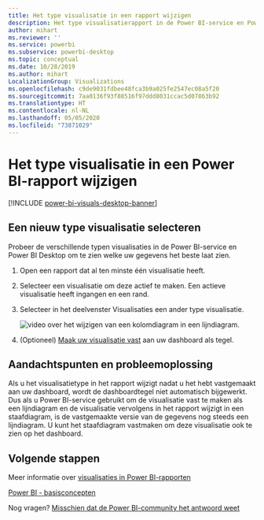 ```yaml
---
title: Het type visualisatie in een rapport wijzigen
description: Het type visualisatierapport in de Power BI-service en Power BI Desktop wijzigen
author: mihart
ms.reviewer: ''
ms.service: powerbi
ms.subservice: powerbi-desktop
ms.topic: conceptual
ms.date: 10/28/2019
ms.author: mihart
LocalizationGroup: Visualizations
ms.openlocfilehash: c9de9031fdbee48fca3b9a025fe2547ec08a5f20
ms.sourcegitcommit: 7aa0136f93f88516f97ddd8031ccac5d07863b92
ms.translationtype: HT
ms.contentlocale: nl-NL
ms.lasthandoff: 05/05/2020
ms.locfileid: "73871029"
---
```

# <a name="change-the-type-of-visualization-in-a-power-bi-report"></a>Het type visualisatie in een Power BI-rapport wijzigen

[!INCLUDE [power-bi-visuals-desktop-banner](../includes/power-bi-visuals-desktop-banner.md)]

## <a name="select-a-new-visualization-type"></a>Een nieuw type visualisatie selecteren

Probeer de verschillende typen visualisaties in de Power BI-service en Power BI Desktop om te zien welke uw gegevens het beste laat zien. 

1. Open een rapport dat al ten minste één visualisatie heeft.   
2. Selecteer een visualisatie om deze actief te maken. Een actieve visualisatie heeft ingangen en een rand.    
3. Selecteer in het deelvenster Visualisaties een ander type visualisatie. 
   
   ![video over het wijzigen van een kolomdiagram in een lijndiagram](media/power-bi-report-change-visualization-type/change-viz/change-viz.gif).
4. (Optioneel) [Maak uw visualisatie vast](../service-dashboard-pin-tile-from-report.md) aan uw dashboard als tegel. 

## <a name="considerations-and-troubleshooting"></a>Aandachtspunten en probleemoplossing
Als u het visualisatietype in het rapport wijzigt nadat u het hebt vastgemaakt aan uw dashboard, wordt de dashboardtegel niet automatisch bijgewerkt. Dus als u Power BI-service gebruikt om de visualisatie vast te maken als een lijndiagram en de visualisatie vervolgens in het rapport wijzigt in een staafdiagram, is de vastgemaakte versie van de gegevens nog steeds een lijndiagram. U kunt het staafdiagram vastmaken om deze visualisatie ook te zien op het dashboard.

## <a name="next-steps"></a>Volgende stappen
Meer informatie over [visualisaties in Power BI-rapporten](power-bi-report-visualizations.md)

[Power BI - basisconcepten](../consumer/end-user-basic-concepts.md)

Nog vragen? [Misschien dat de Power BI-community het antwoord weet](https://community.powerbi.com/)


